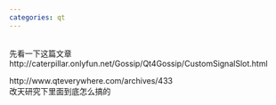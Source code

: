 ```yaml
---
categories: qt
---
```

<div><br />先看一下这篇文章<br />http://caterpillar.onlyfun.net/Gossip/Qt4Gossip/CustomSignalSlot.html</div><p><div>http://www.qteverywhere.com/archives/433</div>改天研究下里面到底怎么搞的</p>